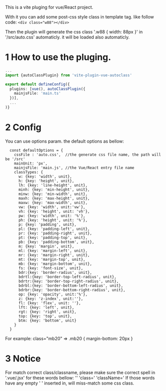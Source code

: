 This is a vite pluging for vue/React project.

With it you can add some post-css style class in template tag. like follow code:
``` <div class="w88"></div> ```

Then the plugin will generate the css class '.w88 { width: 88px }' in '/src/auto.css' automaticly. it will be loaded also automaticly.

# 1 How to use the pluging.

```//vite.config.ts
...
import {autoClassPlugin} from 'vite-plugin-vue-autoclass'

export default defineConfig({
  plugins: [vue(), autoClassPlugin({
    mainjsFile: 'main.ts'
  })],
  ...
)}
```

# 2 Config

You can use options param. the default options as bellow:

```
  const defaultOptions = {
    cssFile : 'auto.css',  //the generate css file name, the path will be '/src'
    mainUnit: 'px',
    mainjsFile: 'main.js', //the Vue/React entry file name
    classTypes: {
      w: {key: 'width', unit},
      h: {key: 'height', unit},
      lh: {key: 'line-height', unit},
      minh: {key: 'min-height', unit},
      minw: {key: 'min-width', unit},
      maxh: {key: 'max-height', unit},
      maxw: {key: 'max-width', unit},
      vw: {key: 'width', unit:'vw'},
      vh: {key: 'height', unit: 'vh'},
      pw: {key: 'width', unit: '%'},
      ph: {key: 'height', unit: '%'},
      p: {key: 'padding', unit},
      pl: {key: 'padding-left', unit},
      pr: {key: 'padding-right', unit},
      pt: {key: 'padding-top', unit},
      pb: {key: 'padding-bottom', unit},
      m: {key: 'margin', unit},
      ml: {key: 'margin-left', unit},
      mr: {key: 'margin-right', unit},
      mt: {key: 'margin-top', unit},
      mb: {key: 'margin-bottom', unit},
      fs: {key: 'font-size', unit},
      bdr:{key: 'border-radius', unit},
      bdrtl:{key: 'border-top-left-radius', unit},
      bdrtr:{key: 'border-top-right-radius', unit},
      bdrbl:{key: 'border-bottom-left-radius', unit},
      bdrbr:{key: 'border-bottom-right-radius', unit},
      op: {key: 'opacity', unit:'%'},
      z: {key: 'z-index', unit:''},
      fl: {key: 'flex', unit: ''},
      lft: {key: 'left', unit},
      rgt: {key: 'right', unit},
      top: {key: 'top', unit},
      btm: {key: 'bottom', unit}
    }
  }
```

For example: class="mb20" => .mb20 { margin-bottom: 20px }

# 3 Notice

For match correct class/classname, please make sure the correct spell in '.vue/.jsx' for these words bellow:
  '<template>' '</template>' 'class=' 'className='
If those words have any empty ' ' inserted in, will miss-match some css class.
